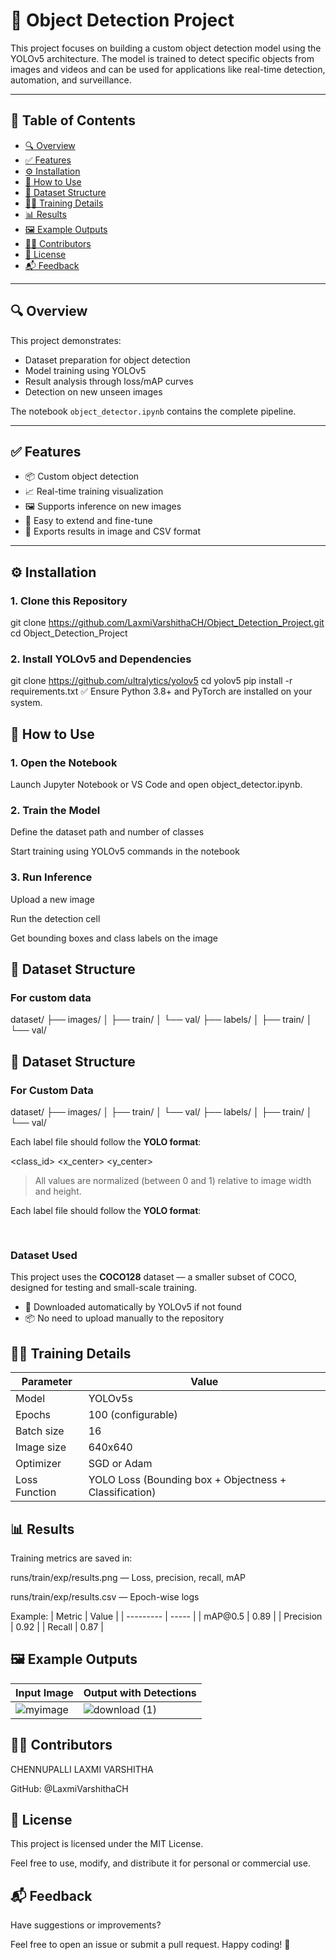 # 🧠 Object Detection Project

This project focuses on building a custom object detection model using the YOLOv5 architecture. The model is trained to detect specific objects from images and videos and can be used for applications like real-time detection, automation, and surveillance.

---

## 📌 Table of Contents

- [🔍 Overview](#-overview)
- [✅ Features](#-features)
- [⚙️ Installation](#️-installation)
- [🚀 How to Use](#-how-to-use)
- [📂 Dataset Structure](#-dataset-structure)
- [🏋️‍♂️ Training Details](#️-training-details)
- [📊 Results](#-results)
- [🖼️ Example Outputs](#-example-outputs)
- [🙋‍♀️ Contributors](#-contributors)
- [📄 License](#-license)
- [📬 Feedback](#-feedback)

---

## 🔍 Overview

This project demonstrates:

- Dataset preparation for object detection
- Model training using YOLOv5
- Result analysis through loss/mAP curves
- Detection on new unseen images

The notebook `object_detector.ipynb` contains the complete pipeline.

---

## ✅ Features

- 📦 Custom object detection
- 📈 Real-time training visualization
- 🖼️ Supports inference on new images
- 🔧 Easy to extend and fine-tune
- 📁 Exports results in image and CSV format

---

## ⚙️ Installation

### 1. Clone this Repository


git clone https://github.com/LaxmiVarshithaCH/Object_Detection_Project.git
cd Object_Detection_Project


### 2. Install YOLOv5 and Dependencies

git clone https://github.com/ultralytics/yolov5
cd yolov5
pip install -r requirements.txt
✅ Ensure Python 3.8+ and PyTorch are installed on your system.

## 🚀 How to Use

### 1. Open the Notebook
Launch Jupyter Notebook or VS Code and open object_detector.ipynb.

### 2. Train the Model
Define the dataset path and number of classes

Start training using YOLOv5 commands in the notebook

### 3. Run Inference
Upload a new image

Run the detection cell

Get bounding boxes and class labels on the image

## 📂 Dataset Structure 

### For custom data

dataset/
├── images/
│ ├── train/
│ └── val/
├── labels/
│ ├── train/
│ └── val/

## 📂 Dataset Structure

### For Custom Data

dataset/
├── images/
│ ├── train/
│ └── val/
├── labels/
│ ├── train/
│ └── val/

Each label file should follow the **YOLO format**:

<class_id> <x_center> <y_center> <width> <height>


> All values are normalized (between 0 and 1) relative to image width and height.

Each label file should follow the **YOLO format**:

<pre> <class_id> <x_center> <y_center> <width> <height> </pre>

### Dataset Used
  This project uses the **COCO128** dataset — a smaller subset of COCO, designed for testing and small-scale training.

- 📁 Downloaded automatically by YOLOv5 if not found
- 📦 No need to upload manually to the repository


## 🏋️‍♂️ Training Details
| Parameter     | Value                                                  |
| ------------- | ------------------------------------------------------ |
| Model         | YOLOv5s                                                |
| Epochs        | 100 (configurable)                                     |
| Batch size    | 16                                                     |
| Image size    | 640x640                                                |
| Optimizer     | SGD or Adam                                            |
| Loss Function | YOLO Loss (Bounding box + Objectness + Classification) |


## 📊 Results
Training metrics are saved in:

runs/train/exp/results.png — Loss, precision, recall, mAP

runs/train/exp/results.csv — Epoch-wise logs

Example:
| Metric    | Value |
| --------- | ----- |
| mAP\@0.5  | 0.89  |
| Precision | 0.92  |
| Recall    | 0.87  |


## 🖼️ Example Outputs
| Input Image                | Output with Detections       |
| -------------------------- | ---------------------------- |
| ![myimage](https://github.com/user-attachments/assets/d556c770-5f5b-4366-896f-fbf8ca135a4e) | ![download (1)](https://github.com/user-attachments/assets/d536bd72-774e-4f8a-a963-2aabbeb1f8af) |


## 🙋‍♀️ Contributors
CHENNUPALLI LAXMI VARSHITHA

GitHub: @LaxmiVarshithaCH

## 📄 License
This project is licensed under the MIT License.

Feel free to use, modify, and distribute it for personal or commercial use.

## 📬 Feedback
Have suggestions or improvements?

Feel free to open an issue or submit a pull request. Happy coding! 🚀
